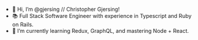 - 👋 Hi, I’m @gjersing // Christopher Gjersing!
- 📚 Full Stack Software Engineer with experience in Typescript and Ruby on Rails.
- 🌱 I’m currently learning Redux, GraphQL, and mastering Node + React.
<!---
gjersing/gjersing is a ✨ special ✨ repository because its `README.md` (this file) appears on your GitHub profile.
You can click the Preview link to take a look at your changes.
--->
